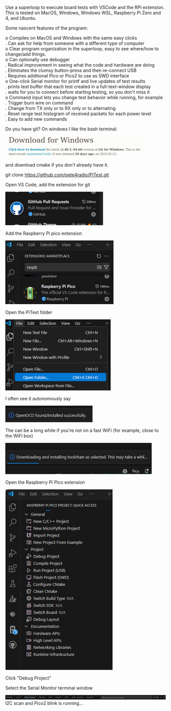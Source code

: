 Use a superloop to execute board tests with VSCode and the RPi
extension. This is tested on MacOS, Windows, Windows WSL, Raspberry Pi
Zero and 4, and Ubuntu.

Some nascent features of the program:

o Compiles on MacOS and Windows with the same easy clicks  
     .  Can ask for help from someone with a different type of computer  
o Clear program organization in the superloop, easy to see where/how to change/add things.  
o Can optionally use debugger  
      .  Radical improvement in seeing what the code and hardware are doing  
      .  Eliminates the clumsy button-press and then re-connect USB  
      .  Requires additional Pico or Pico2 to use as SWD interface  
o  One-click Serial monitor for printf and live updates of test results  
      .  prints text buffer that each test created in a full-text-window display  
      .  waits for you to connect before starting testing, so you don't miss it  
o Command input lets you change test behavior while running, for example  
      .   Trigger burn wire on command  
      .   Change from TX only or to RX only or to alternating  
      .   Reset range test histogram of received packets for each power level  
      .   Easy to add new commands  

Do you have git?  On windows I like the bash terminal:

![](Pictures/windowsgit.png)

and download cmake if you don't already have it.

git clone <https://github.com/pete4radio/PiTest.git>

Open VS Code, add the extension for git

![](Pictures/gitextension.png)

Add the Raspberry Pi pico extension

![](Pictures/rpiextension.png)

Open the PiTest folder

![](Pictures/openfolder.png)


I often see it autonomously say

![](Pictures/openocdinstalled.png)

The can be a long while if you're not on a fast WiFi (for example, close
to the WiFi box)

![](Pictures/downloading.png)

Open the Raspberry Pi Pico extension

![](Pictures/rpiextmenu.png)

Click "Debug Project"

Select the Serial Monitor terminal window

![](Pictures/serialmonitor.png)
I2C scan and Pico2 blink is running...
